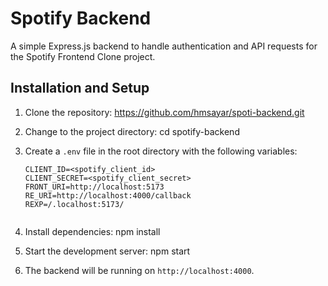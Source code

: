 # Spotify Backend

A simple Express.js backend to handle authentication and API requests for the Spotify Frontend Clone project.

## Installation and Setup

1. Clone the repository: https://github.com/hmsayar/spoti-backend.git

2. Change to the project directory: cd spotify-backend

3. Create a `.env` file in the root directory with the following variables:

   ```plaintext
   CLIENT_ID=<spotify_client_id>
   CLIENT_SECRET=<spotify_client_secret>
   FRONT_URI=http://localhost:5173
   RE_URI=http://localhost:4000/callback
   REXP=/.localhost:5173/


4. Install dependencies: npm install

5. Start the development server: npm start

6. The backend will be running on `http://localhost:4000`.



